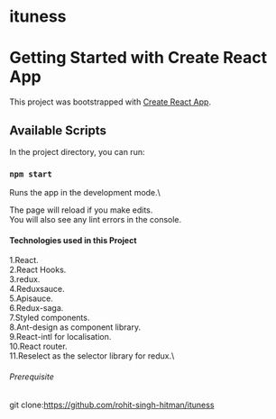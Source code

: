 # ituness

# Getting Started with Create React App

This project was bootstrapped with [Create React App](https://github.com/facebook/create-react-app).

## Available Scripts

In the project directory, you can run:

### `npm start`

Runs the app in the development mode.\


The page will reload if you make edits.\
You will also see any lint errors in the console.


#### Technologies used in this Project
 1.React.\
 2.React Hooks.\
 3.redux.\
 4.Reduxsauce.\
 5.Apisauce.\
 6.Redux-saga.\
 7.Styled components.\
 8.Ant-design as component library.\
 9.React-intl for localisation.\
 10.React router.\
 11.Reselect as the selector library for redux.\



###### Prerequisite

git clone:https://github.com/rohit-singh-hitman/ituness
